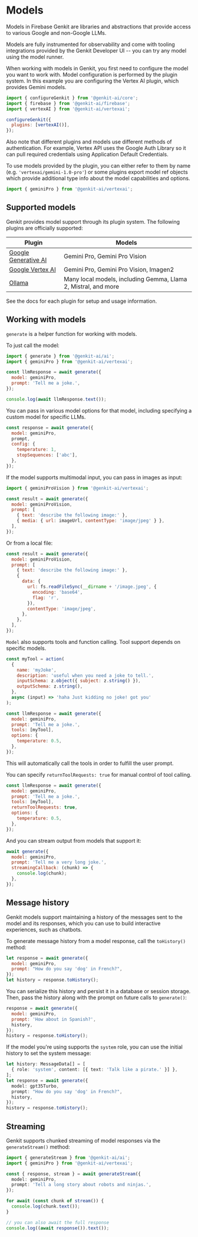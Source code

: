 # Models

Models in Firebase Genkit are libraries and abstractions that provide access to
various Google and non-Google LLMs.

Models are fully instrumented for observability and come with tooling
integrations provided by the Genkit Developer UI -- you can try any model using
the model runner.

When working with models in Genkit, you first need to configure the model you
want to work with. Model configuration is performed by the plugin system. In
this example you are configuring the Vertex AI plugin, which provides Gemini
models.

```js
import { configureGenkit } from '@genkit-ai/core';
import { firebase } from '@genkit-ai/firebase';
import { vertexAI } from '@genkit-ai/vertexai';

configureGenkit({
  plugins: [vertexAI()],
});
```

Also note that different plugins and models use different methods of
authentication. For example, Vertex API uses the Google Auth Library so it can
pull required credentials using Application Default Credentials.

To use models provided by the plugin, you can either refer to them by name (e.g.
`'vertexai/gemini-1.0-pro'`) or some plugins export model ref objects which
provide additional type info about the model capabilities and options.

```js
import { geminiPro } from '@genkit-ai/vertexai';
```

## Supported models

Genkit provides model support through its plugin system. The following plugins
are officially supported:

| Plugin                    | Models                                                         |
| ------------------------- | -------------------------------------------------------------- |
| [Google Generative AI][1] | Gemini Pro, Gemini Pro Vision                                  |
| [Google Vertex AI][2]     | Gemini Pro, Gemini Pro Vision, Imagen2                         |
| [Ollama][3]               | Many local models, including Gemma, Llama 2, Mistral, and more |

[1]: plugins/google-genai.md
[2]: plugins/vertex-ai.md
[3]: plugins/ollama.md

See the docs for each plugin for setup and usage information.

## Working with models

`generate` is a helper function for working with models.

To just call the model:

```javascript
import { generate } from '@genkit-ai/ai';
import { geminiPro } from '@genkit-ai/vertexai';

const llmResponse = await generate({
  model: geminiPro,
  prompt: 'Tell me a joke.',
});

console.log(await llmResponse.text());
```

You can pass in various model options for that model, including specifying a
custom model for specific LLMs.

```javascript
const response = await generate({
  model: geminiPro,
  prompt,
  config: {
    temperature: 1,
    stopSequences: ['abc'],
  },
});
```

If the model supports multimodal input, you can pass in images as input:

```javascript
import { geminiProVision } from '@genkit-ai/vertexai';

const result = await generate({
  model: geminiProVision,
  prompt: [
    { text: 'describe the following image:' },
    { media: { url: imageUrl, contentType: 'image/jpeg' } },
  ],
});
```

Or from a local file:

```javascript
const result = await generate({
  model: geminiProVision,
  prompt: [
    { text: 'describe the following image:' },
    {
      data: {
        url: fs.readFileSync(__dirname + '/image.jpeg', {
          encoding: 'base64',
          flag: 'r',
        }),
        contentType: 'image/jpeg',
      },
    },
  ],
});
```

`Model` also supports tools and function calling. Tool support depends on
specific models.

```javascript
const myTool = action(
  {
    name: 'myJoke',
    description: 'useful when you need a joke to tell.',
    inputSchema: z.object({ subject: z.string() }),
    outputSchema: z.string(),
  },
  async (input) => 'haha Just kidding no joke! got you'
);

const llmResponse = await generate({
  model: geminiPro,
  prompt: 'Tell me a joke.',
  tools: [myTool],
  options: {
    temperature: 0.5,
  },
});
```

This will automatically call the tools in order to fulfill the user prompt.

You can specify `returnToolRequests: true` for manual control of tool calling.

```javascript
const llmResponse = await generate({
  model: geminiPro,
  prompt: 'Tell me a joke.',
  tools: [myTool],
  returnToolRequests: true,
  options: {
    temperature: 0.5,
  },
});
```

And you can stream output from models that support it:

```javascript
await generate({
  model: geminiPro,
  prompt: 'Tell me a very long joke.',
  streamingCallback: (chunk) => {
    console.log(chunk);
  },
});
```

## Message history

Genkit models support maintaining a history of the messages sent to the model
and its responses, which you can use to build interactive experiences, such as
chatbots.

To generate message history from a model response, call the `toHistory()`
method:

```js
let response = await generate({
  model: geminiPro,
  prompt: "How do you say 'dog' in French?",
});
let history = response.toHistory();
```

You can serialize this history and persist it in a database or session storage.
Then, pass the history along with the prompt on future calls to `generate()`:

```js
response = await generate({
  model: geminiPro,
  prompt: 'How about in Spanish?',
  history,
});
history = response.toHistory();
```

If the model you're using supports the `system` role, you can use the initial
history to set the system message:

```ts
let history: MessageData[] = [
  { role: 'system', content: [{ text: 'Talk like a pirate.' }] },
];
let response = await generate({
  model: gpt35Turbo,
  prompt: "How do you say 'dog' in French?",
  history,
});
history = response.toHistory();
```

## Streaming

Genkit supports chunked streaming of model responses via the `generateStream()` method:

```ts
import { generateStream } from '@genkit-ai/ai';
import { geminiPro } from '@genkit-ai/vertexai';

const { response, stream } = await generateStream({
  model: geminiPro,
  prompt: 'Tell a long story about robots and ninjas.',
});

for await (const chunk of stream()) {
  console.log(chunk.text());
}

// you can also await the full response
console.log((await response()).text());
```
